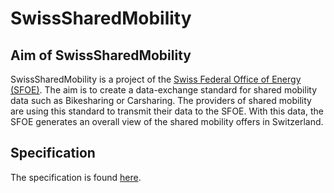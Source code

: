 # SwissSharedMobility

## Aim of SwissSharedMobility
SwissSharedMobility is a project of the [Swiss Federal Office of Energy (SFOE)](https://www.bfe.admin.ch/bfe/en/home.html). The aim is to create a data-exchange standard for shared mobility data such as Bikesharing or Carsharing. The providers of shared mobility are using this standard to transmit their data to the SFOE. With this data, the SFOE generates an overall view of the shared mobility offers in Switzerland.

## Specification
The specification is found [here](https://github.com/SFOE/SwissSharedMobility/blob/master/Specification.md).
